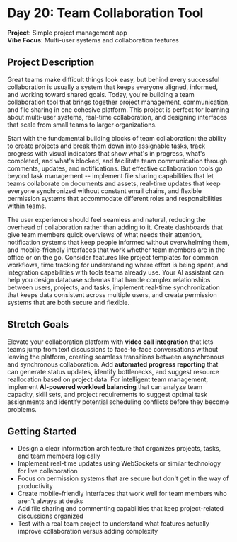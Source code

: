 # Day 20: Team Collaboration Tool

**Project**: Simple project management app  
**Vibe Focus**: Multi-user systems and collaboration features

## Project Description

Great teams make difficult things look easy, but behind every successful collaboration is usually a system that keeps everyone aligned, informed, and working toward shared goals. Today, you're building a team collaboration tool that brings together project management, communication, and file sharing in one cohesive platform. This project is perfect for learning about multi-user systems, real-time collaboration, and designing interfaces that scale from small teams to larger organizations.

Start with the fundamental building blocks of team collaboration: the ability to create projects and break them down into assignable tasks, track progress with visual indicators that show what's in progress, what's completed, and what's blocked, and facilitate team communication through comments, updates, and notifications. But effective collaboration tools go beyond task management -- implement file sharing capabilities that let teams collaborate on documents and assets, real-time updates that keep everyone synchronized without constant email chains, and flexible permission systems that accommodate different roles and responsibilities within teams.

The user experience should feel seamless and natural, reducing the overhead of collaboration rather than adding to it. Create dashboards that give team members quick overviews of what needs their attention, notification systems that keep people informed without overwhelming them, and mobile-friendly interfaces that work whether team members are in the office or on the go. Consider features like project templates for common workflows, time tracking for understanding where effort is being spent, and integration capabilities with tools teams already use. Your AI assistant can help you design database schemas that handle complex relationships between users, projects, and tasks, implement real-time synchronization that keeps data consistent across multiple users, and create permission systems that are both secure and flexible.

## Stretch Goals

Elevate your collaboration platform with **video call integration** that lets teams jump from text discussions to face-to-face conversations without leaving the platform, creating seamless transitions between asynchronous and synchronous collaboration. Add **automated progress reporting** that can generate status updates, identify bottlenecks, and suggest resource reallocation based on project data. For intelligent team management, implement **AI-powered workload balancing** that can analyze team capacity, skill sets, and project requirements to suggest optimal task assignments and identify potential scheduling conflicts before they become problems.

## Getting Started

- Design a clear information architecture that organizes projects, tasks, and team members logically
- Implement real-time updates using WebSockets or similar technology for live collaboration
- Focus on permission systems that are secure but don't get in the way of productivity
- Create mobile-friendly interfaces that work well for team members who aren't always at desks
- Add file sharing and commenting capabilities that keep project-related discussions organized
- Test with a real team project to understand what features actually improve collaboration versus adding complexity
